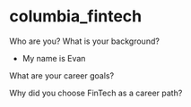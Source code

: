 # columbia_fintech

Who are you? What is your background?
  
* My name is Evan 

What are your career goals?


Why did you choose FinTech as a career path?
